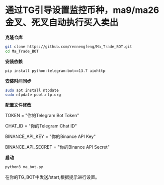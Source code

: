 # 通过TG引导设置监控币种，ma9/ma26金叉、死叉自动执行买入卖出

**克隆仓库**
```bash
git clone https://github.com/rennengfeng/Ma_Trade_BOT.git
cd Ma_Trade_BOT
```

**安装依赖**
```bash
pip install python-telegram-bot==13.7 aiohttp
```

**安装时间同步**
```bash
sudo apt install ntpdate
sudo ntpdate pool.ntp.org
```

**配置文件修改**

TOKEN = "你的Telegram Bot Token"

CHAT_ID = "你的Telegram Chat ID"

BINANCE_API_KEY = "你的Binance API Key"

BINANCE_API_SECRET = "你的Binance API Secret"

**启动**
```bash
python3 ma_bot.py
```
在你的TG_BOT中发送/start,根据提示进行设置。
